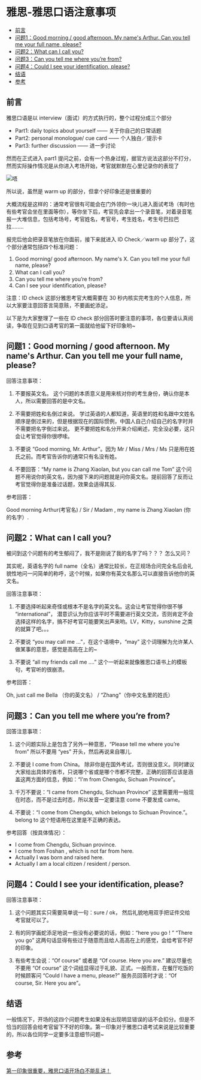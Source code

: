 # 雅思-雅思口语注意事项

  - [前言](#%E5%89%8D%E8%A8%80)
  - [问题1：Good morning / good afternoon. My name's Arthur. Can you tell me your full name, please?](#%E9%97%AE%E9%A2%981good-morning--good-afternoon-my-names-arthur-can-you-tell-me-your-full-name-please)
  - [问题2：What can I call you?](#%E9%97%AE%E9%A2%982what-can-i-call-you)
  - [问题3：Can you tell me where you’re from?](#%E9%97%AE%E9%A2%983can-you-tell-me-where-youre-from)
  - [问题4：Could I see your identification, please?](#%E9%97%AE%E9%A2%984could-i-see-your-identification-please)
  - [结语](#%E7%BB%93%E8%AF%AD)
  - [参考](#%E5%8F%82%E8%80%83)

## 前言

雅思口语是以 interview（面试）的方式执行的，整个过程分成三个部分
- Part1: daily topics about yourself —— 关于你自己的日常话题
- Part2: personal monologue/ cue card —— 个人独白／提示卡
- Part3: further discussion —— 进一步讨论

然而在正式进入 part1 提问之前，会有一个热身过程，据官方说法这部分不打分，然而实际操作情况是从你进入考场开始，考官就默默在心里记录你的表现了

![唔](https://cdn.jsdelivr.net/gh/ylsislove/image-home/test/20200829234701.jpg)

所以说，虽然是 warm up 的部分，但拿个好印象还是很重要的

大概流程是这样的：通常考官很有可能会在门外领你一块儿进入面试考场（有时也有些考官会坐在里面等你），等你坐下后，考官先会拿出一个录音笔，对着录音笔报一大堆信息，包括考场号，考官姓名，考官号，考生姓名，考生号巴拉巴拉........

报完后他会把录音笔放在你面前，接下来就进入 ID Check／warm up 部分了，这个部分通常包括四个标准问题：

1. Good morning/ good afternoon. My name's X. Can you tell me your full name, please?
2. What can I call you?　
3. Can you tell me where you’re from?
4. Can I see your identification, please?

注意：ID check 这部分雅思考官大概需要在 30 秒内核实完考生的个人信息，所以大家要注意回答言简意赅，不要画蛇添足。

以下是为大家整理了一些在 ID check 部分回答时要注意的事项，各位要请认真阅读，争取在见到口语考官的第一面就给他留下好印象哟~

## 问题1：Good morning / good afternoon. My name's Arthur. Can you tell me your full name, please?

回答注意事项：

1. 不要报英文名。 这个问题的本质意义是用来核对你的考生身份，确认你是本人，所以需要回答的是中文名。

2. 不需要把姓和名倒过来说。 学过英语的人都知道，英语里的姓和名跟中文姓名顺序是倒过来的，但是根据现在的国际惯例，中国人自己介绍自己的名字时并不需要把名字倒过来说。 更不要把姓和名分开来介绍阐述，完全没必要，这只会让考官觉得你很啰嗦。

3. 不要说 “Good morning, Mr. Arthur”。因为 Mr / Miss / Mrs / Ms 只是用在姓氏之前。而考官告诉你的通常只有名没有姓。

4. 不要回答：“My name is Zhang Xiaolan, but you can call me Tom” 这个问题不用说你的英文名，因为接下来的问题就是问你英文名。提前回答了反而让考官觉得你是准备过话题，效果会适得其反.

参考回答：

Good morning Arthur(考官名) / Sir / Madam , my name is Zhang Xiaolan (你的名字）.

## 问题2：What can I call you?

被问到这个问题有的考生郁闷了，我不是刚说了我的名字了吗？？？ 怎么又问？

其实呢，英语名字的 full name（全名）通常比较长，在正规场合问完全名后会礼貌性地问一问简单的称呼，这个时候，如果你有英文名那么可以直接告诉他你的英文名。

回答注意事项：

1. 不要选择听起来奇怪或根本不是名字的英文名。这会让考官觉得你很不够 “international”， 潜意识认为你应该平时不需要进行英文交流，否则肯定不会选择这样的名字，搞不好考官可能要笑出声来哟。LV，Kitty，sunshine 之类的就算了吧。。。

2. 不要说 “you may call me …”，在这个语境中，“may” 这个词理解为允许某人做某事的意思，感觉是高高在上的~

3. 不要说 “all my friends call me ….” 这个一听起来就像雅思口语书上的模板句，考官听的很崩溃。

参考回答：

Oh, just call me Bella （你的英文名） / “Zhang”（你中文名里的姓氏）

## 问题3：Can you tell me where you’re from?

回答注意事项：

1. 这个问题实际上是包含了另外一种意思，“Please tell me where you’re from” 所以不要用 “yes” 开头，然后再说来自哪儿.

2. 不要说 I come from China。 除非你是在国外考试，否则很没意义。同时建议大家给出具体的省市，只说哪个省或是哪个市都不完整，正确的回答应该是涵盖这两方面的信息，例如：“I'm from Chengdu, Sichuan Province”。

3. 千万不要说：“I came from Chengdu, Sichuan Province” 这里需要用一般现在时态，而不是过去时态，所以发音一定要注意 come 不要发成 came。

4. 不要说：“I come from Chengdu, which belongs to Sichuan Province.”。 belong to 这个短语用在这里是不正确的表达。

参考回答（按具体情况）：

* I come from Chengdu, Sichuan province.
* I come from Foshan , which is not far from here.
* Actually I was born and raised here.
* Actually I am a local citizen / resident / person.


## 问题4：Could I see your identification, please?

回答注意事项：

1. 这个问题其实只需要简单说一句：sure / ok， 然后礼貌地用双手把证件交给考官就可以了。

2. 有的同学画蛇添足地说一些没有必要说的话，例如：“here you go ! ” “There you go” 这两句话显得有些过于随意而且给人高高在上的感觉，会给考官不好的印象。

3. 有些考生会说：“Of course” 或者是 “Of course. Here you are.” 建议尽量也不要用 “Of course” 这个词组显得过于礼貌、正式。一般而言，在餐厅吃饭的时候顾客问 “Could I have a menu, please?” 服务员回答时才说：“Of course, Sir. Here you are”。

## 结语
一般情况下，开场的这四个问题考生如果没有出现明显错误的话不会扣分。但是不恰当的回答会给考官留下不好的印象。第一印象对于雅思口语考试来说是比较重要的，所以各位同学一定要多注意细节问题~

## 参考
[第一印象很重要，雅思口语开场白不能乱讲！](https://m.sohu.com/a/326346764_100233159?strategyid=00014)